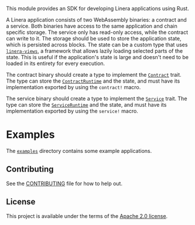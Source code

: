<!-- cargo-rdme start -->

This module provides an SDK for developing Linera applications using Rust.

A Linera application consists of two WebAssembly binaries: a contract and a service.
Both binaries have access to the same application and chain specific storage. The service only
has read-only access, while the contract can write to it. The storage should be used to store
the application state, which is persisted across blocks. The state can be a custom type that
uses [`linera-views`](https://docs.rs/linera-views/latest/linera_views/index.html), a framework
that allows lazily loading selected parts of the state. This is useful if the application's
state is large and doesn't need to be loaded in its entirety for every execution.

The contract binary should create a type to implement the [`Contract`](https://docs.rs/linera-sdk/latest/linera_sdk/trait.Contract.html) trait.
The type can store the [`ContractRuntime`](contract::ContractRuntime) and the state, and must
have its implementation exported by using the `contract!` macro.

The service binary should create a type to implement the [`Service`](https://docs.rs/linera-sdk/latest/linera_sdk/trait.Service.html) trait.
The type can store the [`ServiceRuntime`](service::ServiceRuntime) and the state, and must have
its implementation exported by using the `service!` macro.

# Examples

The [`examples`](https://github.com/linera-io/linera-protocol/tree/main/examples)
directory contains some example applications.

<!-- cargo-rdme end -->

## Contributing

See the [CONTRIBUTING](../CONTRIBUTING.md) file for how to help out.

## License

This project is available under the terms of the [Apache 2.0 license](../LICENSE).
